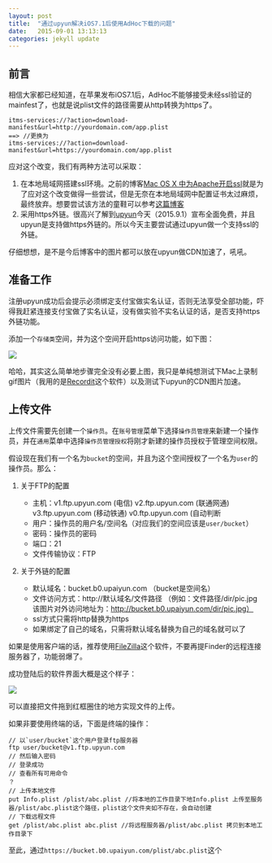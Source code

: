 ```yaml
---
layout: post
title:  "通过upyun解决iOS7.1后使用AdHoc下载的问题"
date:   2015-09-01 13:13:13
categories: jekyll update
---
```

## 前言

相信大家都已经知道，在苹果发布iOS7.1后，AdHoc不能够接受未经ssl验证的mainfest了，也就是说plist文件的路径需要从http转换为https了。

	itms-services://?action=download-manifest&url=http://yourdomain.com/app.plist
	==> //更换为
	itms-services://?action=download-manifest&url=https://yourdomain.com/app.plist

应对这个改变，我们有两种方法可以采取：

1. 在本地局域网搭建ssl环境。之前的博客[Mac OS X 中为Apache开启ssl]()就是为了应对这个改变做得一些尝试，但是无奈在本地局域网中配置证书太过麻烦，最终放弃。想要尝试该方法的童鞋可以参考[这篇博客](http://blog.cnbluebox.com/blog/2014/03/25/ios7-dot-1xia-shi-yong-adhocfang-fa-xia-zai-de-jie-jue-fang-an/)
2. 采用https外链。很高兴了解到[upyun]()今天（2015.9.1）宣布全面免费，并且upyun是支持做https外链的。所以今天主要尝试通过upyun做一个支持ssl的外链。

仔细想想，是不是今后博客中的图片都可以放在upyun做CDN加速了，吼吼。

## 准备工作

注册upyun成功后会提示必须绑定支付宝做实名认证，否则无法享受全部功能，吓得我赶紧连接支付宝做了实名认证，没有做实验不实名认证的话，是否支持https外链功能。

添加一个`存储类`空间，并为这个空间开启https访问功能，如下图：

![](http://redharry.b0.upaiyun.com/pic/upyun_with_ssl.gif)

哈哈，其实这么简单地步骤完全没有必要上图，我只是单纯想测试下Mac上录制gif图片（我用的是[Recordit](http://www.recordit.co/)这个软件）以及测试下upyun的CDN图片加速。

## 上传文件

上传文件需要先创建一个`操作员`。在`账号管理`菜单下选择`操作员管理`来新建一个操作员，并在`通用`菜单中选择`操作员管理授权`将刚才新建的操作员授权于管理空间权限。

假设现在我们有一个名为`bucket`的空间，并且为这个空间授权了一个名为`user`的操作员。那么：

1. 关于FTP的配置

	- 主机：v1.ftp.upyun.com (电信) v2.ftp.upyun.com (联通网通) v3.ftp.upyun.com (移动铁通) v0.ftp.upyun.com (自动判断
	- 用户：操作员的用户名/空间名（对应我们的空间应该是`user/bucket`）
	- 密码：操作员的密码
	- 端口：21
	- 文件传输协议：FTP

2. 关于外链的配置

	- 默认域名：bucket.b0.upaiyun.com （bucket是空间名）
	- 文件访问方式：http://默认域名/文件路径
（例如：文件路径/dir/pic.jpg 该图片对外访问地址为：http://bucket.b0.upaiyun.com/dir/pic.jpg）
	- ssl方式只需将http替换为https
	- 如果绑定了自己的域名，只需将默认域名替换为自己的域名就可以了



如果是使用客户端的话，推荐使用[FileZilla]()这个软件，不要再提Finder的远程连接服务器了，功能弱爆了。

成功登陆后的软件界面大概是这个样子：

![](http://redharry.b0.upaiyun.com/pic/how_does_filezilla_looks_like.png)

可以直接把文件拖到红框圈住的地方实现文件的上传。

如果非要使用终端的话，下面是终端的操作：

	// 以`user/bucket`这个用户登录ftp服务器
	ftp user/bucket@v1.ftp.upyun.com
	// 然后输入密码
	// 登录成功
	// 查看所有可用命令
	？
	// 上传本地文件
	put Info.plist /plist/abc.plist //将本地的工作目录下地Info.plist 上传至服务器/plist/abc.plist这个路径，plist这个文件夹如不存在，会自动创建
	// 下载远程文件
	get /plist/abc.plist abc.plist //将远程服务器/plist/abc.plist 拷贝到本地工作目录下
	
至此，通过`https://bucket.b0.upaiyun.com/plist/abc.plist`这个





	

